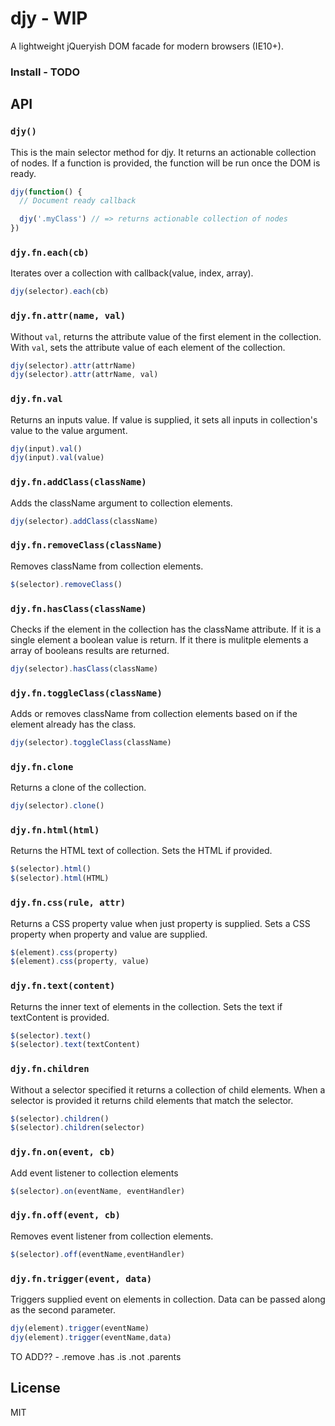 # djy - WIP

A lightweight jQueryish DOM facade for modern browsers (IE10+).

### Install - TODO

## API

### `djy()`

This is the main selector method for djy. It returns an actionable collection of nodes. If a function is provided, the function will be run once the DOM is ready.

```js
djy(function() {
  // Document ready callback

  djy('.myClass') // => returns actionable collection of nodes
})
```

### `djy.fn.each(cb)`

Iterates over a collection with callback(value, index, array).

```js
djy(selector).each(cb)
```

### `djy.fn.attr(name, val)`

Without `val`, returns the attribute value of the first element in the collection. With `val`, sets the attribute value of each element of the collection.

```js
djy(selector).attr(attrName)
djy(selector).attr(attrName, val)
```

### `djy.fn.val`

Returns an inputs value. If value is supplied, it sets all inputs in collection's value to the value argument.

```js
djy(input).val() 
djy(input).val(value)
```

### `djy.fn.addClass(className)`

Adds the className argument to collection elements.

```js
djy(selector).addClass(className) 
```

### `djy.fn.removeClass(className)`

Removes className from collection elements.

```js
$(selector).removeClass()
```

### `djy.fn.hasClass(className)`

Checks if the element in the collection has the className attribute. If it is a single element a boolean value is return. If it there is mulitple elements a array of booleans results are returned.

```js
djy(selector).hasClass(className)
```

### `djy.fn.toggleClass(className)`

Adds or removes className from collection elements based on if the element already has the class.

```js
djy(selector).toggleClass(className) 
```

### `djy.fn.clone`

Returns a clone of the collection.

```js
djy(selector).clone()
```

### `djy.fn.html(html)`

Returns the HTML text of collection. Sets the HTML if provided.

```js
$(selector).html()
$(selector).html(HTML)
```

### `djy.fn.css(rule, attr)`

Returns a CSS property value when just property is supplied. Sets a CSS property when property and value are supplied.

```js
$(element).css(property)
$(element).css(property, value)
```

### `djy.fn.text(content)`

Returns the inner text of elements in the collection. Sets the text if textContent is provided.

```js
$(selector).text()
$(selector).text(textContent)
```

### `djy.fn.children`

Without a selector specified it returns a collection of child elements. When a selector is provided it returns child elements that match the selector.

```js
$(selector).children()
$(selector).children(selector)
```

### `djy.fn.on(event, cb)`

Add event listener to collection elements

```js
$(selector).on(eventName, eventHandler)
```

### `djy.fn.off(event, cb)`

Removes event listener from collection elements.

```js
$(selector).off(eventName,eventHandler)
```

### `djy.fn.trigger(event, data)`

Triggers supplied event on elements in collection. Data can be passed along as the second parameter.

```js
djy(element).trigger(eventName)
djy(element).trigger(eventName,data)
```

TO ADD?? - .remove .has .is .not .parents

## License

MIT
